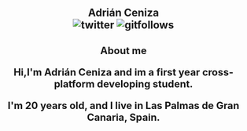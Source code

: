 <h2 align='center'>Adrián Ceniza
<div align='center'>
<img src='https://img.shields.io/twitter/follow/sirzenii?label=Follow&style=social' alt='twitter'/>
<img src='https://img.shields.io/github/followers/adriceniza?style=social' alt='gitfollows'/>
 

<h1 align='center' style='font-size:20px'>About me
<p align='center'>Hi,I'm Adrián Ceniza and im a first year cross-platform developing student.
<p align='center'>I'm 20 years old, and I live in Las Palmas de Gran Canaria, Spain.

